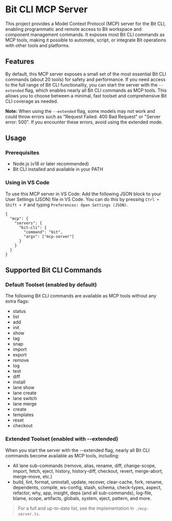 # Bit CLI MCP Server

This project provides a Model Context Protocol (MCP) server for the Bit CLI, enabling programmatic and remote access to Bit workspace and component management commands. It exposes most Bit CLI commands as MCP tools, making it possible to automate, script, or integrate Bit operations with other tools and platforms.

## Features

By default, this MCP server exposes a small set of the most essential Bit CLI commands (about 20 tools) for safety and performance. If you need access to the full range of Bit CLI functionality, you can start the server with the `--extended` flag, which enables nearly all Bit CLI commands as MCP tools. This allows you to choose between a minimal, fast toolset and comprehensive Bit CLI coverage as needed.

**Note:** When using the `--extended` flag, some models may not work and could throw errors such as "Request Failed: 400 Bad Request" or "Server error: 500". If you encounter these errors, avoid using the extended mode.

## Usage

### Prerequisites
- Node.js (v18 or later recommended)
- Bit CLI installed and available in your PATH

### Using in VS Code
To use this MCP server in VS Code:
Add the following JSON block to your User Settings (JSON) file in VS Code. You can do this by pressing `Ctrl + Shift + P` and typing `Preferences: Open Settings (JSON)`.
```
{
  "mcp": {
    "servers": {
      "bit-cli": {
        "command": "bit",
        "args": ["mcp-server"]
      }
    }
  }
}
```

## Supported Bit CLI Commands

### Default Toolset (enabled by default)
The following Bit CLI commands are available as MCP tools without any extra flags:

- status
- list
- add
- init
- show
- tag
- snap
- import
- export
- remove
- log
- test
- diff
- install
- lane show
- lane create
- lane switch
- lane merge
- create
- templates
- reset
- checkout

### Extended Toolset (enabled with --extended)
When you start the server with the --extended flag, nearly all Bit CLI commands become available as MCP tools, including:

- All lane sub-commands (remove, alias, rename, diff, change-scope, import, fetch, eject, history, history-diff, checkout, revert, merge-abort, merge-move, etc.)
- build, lint, format, uninstall, update, recover, clear-cache, fork, rename, dependents, compile, ws-config, stash, schema, check-types, aspect, refactor, why, app, insight, deps (and all sub-commands), log-file, blame, scope, artifacts, globals, system, eject, pattern, and more.

> For a full and up-to-date list, see the implementation in `./mcp-server.ts`.
